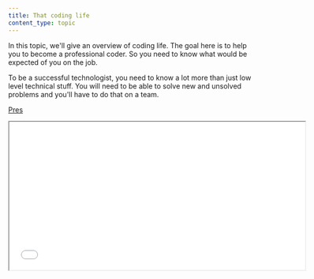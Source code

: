```yaml
---
title: That coding life
content_type: topic
---
```


In this topic, we'll give an overview of coding life. The goal here is to help you to become a professional coder. So you need to know what would be expected of you on the job.

To be a successful technologist, you need to know a lot more than just low level technical stuff. You will need to be able to solve new and unsolved problems and you'll have to do that on a team.

[Pres](./presentation/index.html)

<iframe src="./presentation/index.html" title="deck.js in WP post" width="600" height="300">
  <p>Your browser does not support iframes.</p>
</iframe>
